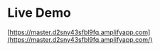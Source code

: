 # Live Demo

[https://master.d2sny43sfbl9fq.amplifyapp.com](https://master.d2sny43sfbl9fq.amplifyapp.com/)

